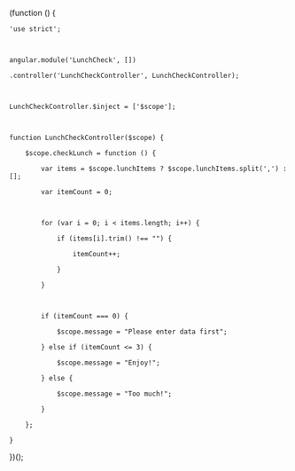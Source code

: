 
(function () {

    'use strict';



    angular.module('LunchCheck', [])

    .controller('LunchCheckController', LunchCheckController);



    LunchCheckController.$inject = ['$scope'];



    function LunchCheckController($scope) {

        $scope.checkLunch = function () {

            var items = $scope.lunchItems ? $scope.lunchItems.split(',') : [];

            var itemCount = 0;



            for (var i = 0; i < items.length; i++) {

                if (items[i].trim() !== "") {

                    itemCount++;

                }

            }



            if (itemCount === 0) {

                $scope.message = "Please enter data first";

            } else if (itemCount <= 3) {

                $scope.message = "Enjoy!";

            } else {

                $scope.message = "Too much!";

            }

        };

    }

})();


